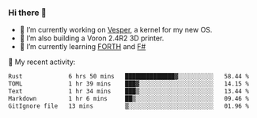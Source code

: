 ### Hi there 👋

<!--
**berkus/berkus** is a ✨ _special_ ✨ repository because its `README.md` (this file) appears on your GitHub profile.

Here are some ideas to get you started:

- 🔭 I’m currently working on ...
- 🌱 I’m currently learning ...
- 👯 I’m looking to collaborate on ...
- 🤔 I’m looking for help with ...
- 💬 Ask me about ...
- 📫 How to reach me: ...
- 😄 Pronouns: ...
- ⚡ Fun fact: ...
-->

- 🔭 I’m currently working on [Vesper](https://github.com/metta-systems/vesper), a kernel for my new OS.
- 🔭 I’m also building a Voron 2.4R2 3D printer.
- 🌱 I’m currently learning [FORTH](http://forth.com/starting-forth/) and [F#](https://fsharpforfunandprofit.com/)

💼 My recent activity:

<!--START_SECTION:waka-->

```txt
Rust             6 hrs 50 mins   ██████████████▓░░░░░░░░░░   58.44 %
TOML             1 hr 39 mins    ███▓░░░░░░░░░░░░░░░░░░░░░   14.15 %
Text             1 hr 34 mins    ███▒░░░░░░░░░░░░░░░░░░░░░   13.44 %
Markdown         1 hr 6 mins     ██▒░░░░░░░░░░░░░░░░░░░░░░   09.46 %
GitIgnore file   13 mins         ▒░░░░░░░░░░░░░░░░░░░░░░░░   01.96 %
```

<!--END_SECTION:waka-->
